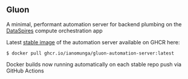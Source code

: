 ## Gluon
A minimal, performant automation server for backend plumbing on the [DataSpires](https://www.dataspires.com/) compute orchestration app

Latest [stable image](https://ghcr.io/ianomunga/gluon-automation-server) of the automation server available on GHCR here: 
```
$ docker pull ghcr.io/ianomunga/gluon-automation-server:latest
```

Docker builds now running automatically on each stable repo push via GitHub Actions

